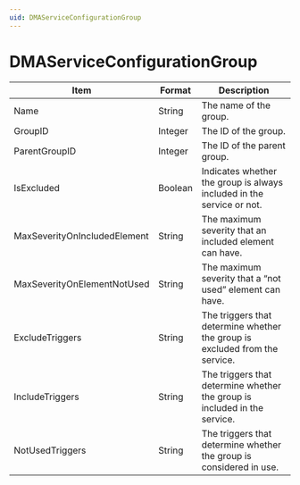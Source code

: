 ```yaml
---
uid: DMAServiceConfigurationGroup
---
```


# DMAServiceConfigurationGroup

| Item                          | Format  | Description                                                                 |
|-------------------------------|---------|-----------------------------------------------------------------------------|
| Name                          | String  | The name of the group.                                                      |
| GroupID                       | Integer | The ID of the group.                                                        |
| ParentGroupID                 | Integer | The ID of the parent group.                                                 |
| IsExcluded                    | Boolean | Indicates whether the group is always included in the service or not.       |
| MaxSeverityOnIncludedElement  | String  | The maximum severity that an included element can have.                     |
| MaxSeverityOnElementNotUsed   | String  | The maximum severity that a “not used” element can have.                    |
| ExcludeTriggers               | String  | The triggers that determine whether the group is excluded from the service. |
| IncludeTriggers               | String  | The triggers that determine whether the group is included in the service.   |
| NotUsedTriggers               | String  | The triggers that determine whether the group is considered in use.         |
